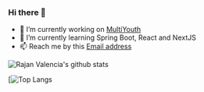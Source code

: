### Hi there 👋

- 🔭 I’m currently working on [MultiYouth](http://multiyouth.com)
- 🌱 I’m currently learning Spring Boot, React and NextJS
- 📫 Reach me by this [Email address](mailto:rajanvalencia@au.com)

![Rajan Valencia's github stats](https://github-readme-stats.vercel.app/api?username=rajanvalencia&count_private=true&show_icons=true&theme=monokai)

[![Top Langs](https://github-readme-stats.vercel.app/api/top-langs/?username=rajanvalencia&layout=compact&count_private=true&show_icons=true&theme=monokai)
